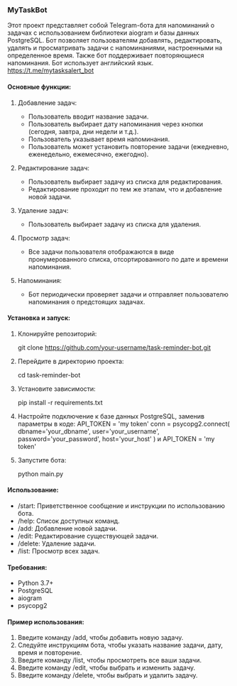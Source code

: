 ### MyTaskBot

Этот проект представляет собой Telegram-бота для напоминаний о задачах с использованием библиотеки aiogram и базы данных PostgreSQL. Бот позволяет пользователям добавлять, редактировать, удалять и просматривать задачи с напоминаниями, настроенными на определенное время. Также бот поддерживает повторяющиеся напоминания. Бот использует английский язык.
https://t.me/mytasksalert_bot

#### Основные функции:
1. Добавление задач:
    - Пользователь вводит название задачи.
    - Пользователь выбирает дату напоминания через кнопки (сегодня, завтра, дни недели и т.д.).
    - Пользователь указывает время напоминания.
    - Пользователь может установить повторение задачи (ежедневно, еженедельно, ежемесячно, ежегодно).

2. Редактирование задач:
    - Пользователь выбирает задачу из списка для редактирования.
    - Редактирование проходит по тем же этапам, что и добавление новой задачи.

3. Удаление задач:
    - Пользователь выбирает задачу из списка для удаления.

4. Просмотр задач:
    - Все задачи пользователя отображаются в виде пронумерованного списка, отсортированного по дате и времени напоминания.

5. Напоминания:
    - Бот периодически проверяет задачи и отправляет пользователю напоминания о предстоящих задачах.

#### Установка и запуск:

1. Клонируйте репозиторий:
  
   git clone https://github.com/your-username/task-reminder-bot.git
   
2. Перейдите в директорию проекта:
  
   cd task-reminder-bot
   
3. Установите зависимости:
  
   pip install -r requirements.txt
   
4. Настройте подключение к базе данных PostgreSQL, заменив параметры в коде:
   API_TOKEN = 'my token'
   conn = psycopg2.connect(
       dbname='your_dbname',
       user='your_username',
       password='your_password',
       host='your_host'
   )
   и
   API_TOKEN = 'my token'
   
6. Запустите бота:
  
   python main.py
   
#### Использование:

- /start: Приветственное сообщение и инструкции по использованию бота.
- /help: Список доступных команд.
- /add: Добавление новой задачи.
- /edit: Редактирование существующей задачи.
- /delete: Удаление задачи.
- /list: Просмотр всех задач.

#### Требования:

- Python 3.7+
- PostgreSQL
- aiogram
- psycopg2

#### Пример использования:

1. Введите команду /add, чтобы добавить новую задачу.
2. Следуйте инструкциям бота, чтобы указать название задачи, дату, время и повторение.
3. Введите команду /list, чтобы просмотреть все ваши задачи.
4. Введите команду /edit, чтобы выбрать и изменить задачу.
5. Введите команду /delete, чтобы выбрать и удалить задачу.

